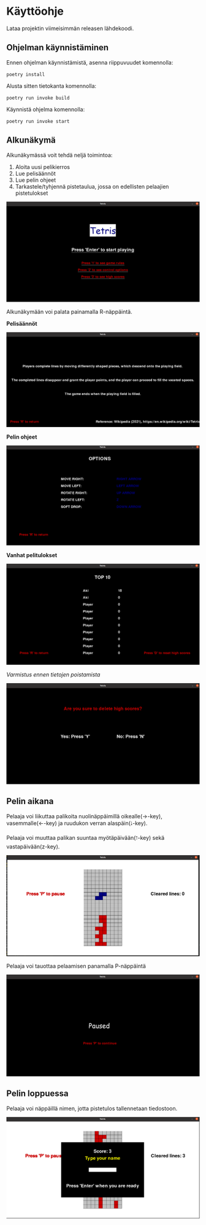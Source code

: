 # Käyttöohje

Lataa projektin viimeisimmän releasen lähdekoodi.

## Ohjelman käynnistäminen

Ennen ohjelman käynnistämistä, asenna riippuvuudet komennolla:
```
poetry install
```
Alusta sitten tietokanta komennolla:
```
poetry run invoke build
```
Käynnistä ohjelma komennolla:
```
poetry run invoke start
```
## Alkunäkymä

Alkunäkymässä voit tehdä neljä toimintoa:


1. Aloita uusi pelikierros
2. Lue pelisäännöt
3. Lue pelin ohjeet
4. Tarkastele/tyhjennä pistetaulua, jossa on edellisten pelaajien pistetulokset

![Alkunäkymä](https://github.com/TanakaAkihiro/ot-harjoitustyo/blob/master/dokumentaatio/kuvat/kayttoohje-alkunakyma.png)

Alkunäkymään voi palata painamalla R-näppäintä.

**Pelisäännöt**

![Pelisäännöt](https://github.com/TanakaAkihiro/ot-harjoitustyo/blob/master/dokumentaatio/kuvat/kayttoohje-pelisaannot.png)

**Pelin ohjeet**

![Peliohjeet](https://github.com/TanakaAkihiro/ot-harjoitustyo/blob/master/dokumentaatio/kuvat/kayttoohje-peliohjeet.png)

**Vanhat pelitulokset**

![Vanhat pelitulokset](https://github.com/TanakaAkihiro/ot-harjoitustyo/blob/master/dokumentaatio/kuvat/kayttoohje-vanhat_tulokset.png)

*Varmistus ennen tietojen poistamista*

![Varmistus](https://github.com/TanakaAkihiro/ot-harjoitustyo/blob/master/dokumentaatio/kuvat/kayttoohje-varmistus.png)

## Pelin aikana

Pelaaja voi liikuttaa palikoita nuolinäppäimillä oikealle(→-key), vasemmalle(←-key) ja ruudukon verran alaspäin(🠃-key).

Pelaaja voi muuttaa palikan suuntaa myötäpäivään(🠁-key) sekä vastapäivään(z-key).

![Pelinäkymä](https://github.com/TanakaAkihiro/ot-harjoitustyo/blob/master/dokumentaatio/kuvat/kayttoohje-pelinakyma.png)

Pelaaja voi tauottaa pelaamisen panamalla P-näppäintä

![Pause-näyttö](https://github.com/TanakaAkihiro/ot-harjoitustyo/blob/master/dokumentaatio/kuvat/kayttoohje-pause.png)

## Pelin loppuessa

Pelaaja voi näppäillä nimen, jotta pistetulos tallennetaan tiedostoon.

![Uusi pelitulos](https://github.com/TanakaAkihiro/ot-harjoitustyo/blob/master/dokumentaatio/kuvat/kayttoohje-uusi_pelitulos.png)
